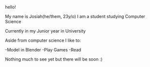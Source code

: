 hello! 

My name is Josiah(he/them, 23y/o) I am a student studying Computer Science

Currently in my Junior year in University 

Aside from computer science I like to:

-Model in Blender
-Play Games
-Read

Nothing much to see yet but there will be soon :)
